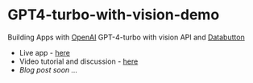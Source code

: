 # GPT4-turbo-with-vision-demo
Building Apps with [OpenAI](https://platform.openai.com/docs/overview) GPT-4-turbo with vision API and [Databutton](https://databutton.com/login?utm_source=github&utm_medium=avra&utm_article=gptvision)

- Live app - [here](https://databutton.com/v/now2nem0)
- Video tutorial and discussion - [here](https://youtu.be/rnXK2rMlqGo)
- *Blog post soon ...*

   




